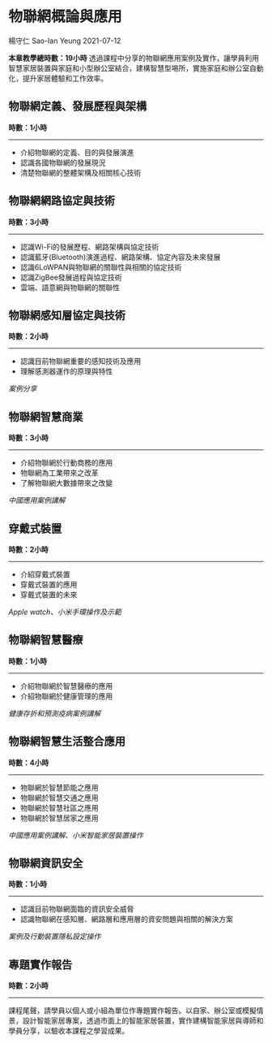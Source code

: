 # 物聯網概論與應用
楊守仁 Sao-Ian Yeung
2021-07-12

**本章教學總時數：19小時**
透過課程中分享的物聯網應用案例及實作，讓學員利用智慧家居裝置與家庭和小型辦公室結合，建構智慧型埸所，實施家庭和辦公室自動化，提升家居體驗和工作效率。

## 物聯網定義、發展歷程與架構
**時數：1小時**
****

* 介紹物聯網的定義、目的與發展演進
* 認識各國物聯網的發展現況
* 清楚物聯網的整體架構及相關核心技術

## 物聯網網路協定與技術
**時數：3小時**
****

* 認識Wi-Fi的發展歷程、網路架構與協定技術
* 認識藍牙(Bluetooth)演進過程、網路架構、協定內容及未來發展
* 認識6LoWPAN與物聯網的關聯性與相關的協定技術
* 認識ZigBee發展過程與協定技術
* 雲端、語意網與物聯網的關聯性

## 物聯網感知層協定與技術
**時數：2小時**
****

* 認識目前物聯網重要的感知技術及應用
* 理解感測器運作的原理與特性

*案例分享*

## 物聯網智慧商業
**時數：3小時**
****

* 介紹物聯網於行動商務的應用
* 物聯網為工業帶來之改革
* 了解物聯網大數據帶來之改變

*中國應用案例講解*

## 穿戴式裝置
**時數：2小時**
****

* 介紹穿戴式裝置
* 穿戴式裝置的應用
* 穿戴式裝置的未來

*Apple watch、小米手環操作及示範*

## 物聯網智慧醫療
**時數：1小時**
****

* 介紹物聯網於智慧醫療的應用
* 介紹物聯網於健康管理的應用

*健康存折和預測疫病案例講解*

## 物聯網智慧生活整合應用
**時數：4小時**
****

* 物聯網於智慧節能之應用
* 物聯網於智慧交通之應用
* 物聯網於智慧社區之應用
* 物聯網於智慧居家之應用

*中國應用案例講解、小米智能家居裝置操作*

## 物聯網資訊安全
**時數：1小時**
****

* 認識目前物聯網面臨的資訊安全威脅
* 認識物聯網在感知層、網路層和應用層的資安問題與相關的解決方案

*案例及行動裝置隱私設定操作*

## 專題實作報告
**時數：2小時**
****

課程尾聲，請學員以個人或小組為單位作專題實作報告。以自家、辦公室或模擬情景，設計智能家居專案，透過市面上的智能家居裝置，實作建構智能家居與導師和學員分享，以驗收本課程之學習成果。